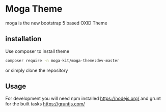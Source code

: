 # Moga Theme
moga is the new bootstrap 5 based OXID Theme

## installation
Use composer to install theme

```bash
composer require -n moga-kit/moga-theme:dev-master
```

or simply clone the repository

## Usage
For development you will need npm installed https://nodejs.org/ and grunt for the built tasks https://gruntjs.com/
